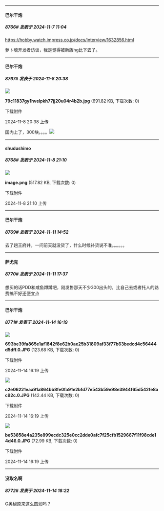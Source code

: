 ﻿
*****

####  巴尔干炮  
##### 8766#       发表于 2024-11-7 11:04

https://hobby.watch.impress.co.jp/docs/interview/1632856.html

萝卜魂开发者访谈，我是觉得被新版hg比下去了。


*****

####  巴尔干炮  
##### 8767#       发表于 2024-11-8 20:38

<img src="https://img.saraba1st.com/forum/202411/08/203820rmy3x9i7ac7f7fm7.jpg" referrerpolicy="no-referrer">

<strong>79c11837gy1hvelpkh77jj20u04r4b2b.jpg</strong> (691.82 KB, 下载次数: 0)

下载附件

2024-11-8 20:38 上传

国内上了，300块。。。。<img src="https://static.saraba1st.com/image/smiley/face2017/013.png" referrerpolicy="no-referrer">


*****

####  shudushimo  
##### 8768#       发表于 2024-11-8 21:10

<img src="https://img.saraba1st.com/forum/202411/08/211025bmyb7iinae64bmhb.png" referrerpolicy="no-referrer">

<strong>image.png</strong> (517.82 KB, 下载次数: 0)

下载附件

2024-11-8 21:10 上传


*****

####  巴尔干炮  
##### 8769#       发表于 2024-11-11 14:52

去了趟王府井，一问前天就没货了，什么时候补货说不准。。。。。。


*****

####  萨尤克  
##### 8770#       发表于 2024-11-11 17:37

想买的话PDD和咸鱼蹲蹲吧，刚发售那天不少300出头的，比自己去或者托人的路费搞不好还便宜点


*****

####  巴尔干炮  
##### 8771#       发表于 2024-11-14 16:19

<img src="https://img.saraba1st.com/forum/202411/14/161916nbbblyssweb8bexe.jpg" referrerpolicy="no-referrer">

<strong>693be39fa865e1af1842f8e62b0ae25b31809af33f77b63bedcd4c56444d5dff.0.JPG</strong> (123.68 KB, 下载次数: 0)

下载附件

2024-11-14 16:19 上传

<img src="https://img.saraba1st.com/forum/202411/14/161916bgqx0eulb7xzvzea.jpg" referrerpolicy="no-referrer">

<strong>c2e06221eaa91a864bb8fe0fa91e2bfd77e543b59e98e3944f65d542fe8ac92c.0.JPG</strong> (142.44 KB, 下载次数: 0)

下载附件

2024-11-14 16:19 上传

<img src="https://img.saraba1st.com/forum/202411/14/161916ilcgtt0gltgsi98t.jpg" referrerpolicy="no-referrer">

<strong>be53858e4a235e899ecdc325e0cc2dde0afc7f25cfb1529667f11f98cde14d46.0.JPG</strong> (72.99 KB, 下载次数: 0)

下载附件

2024-11-14 16:19 上传


*****

####  没取名啊  
##### 8772#       发表于 2024-11-14 18:22

G奥秘原来这么圆润吗？

